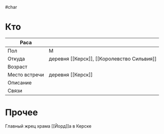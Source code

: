 #char 
# Кто

| Раса          |                                            |
| ------------- | ------------------------------------------ |
| Пол           | М                                          |
| Откуда        | деревня [[Керск]], [[Королевство Сильвия]] |
| Возраст       |                                            |
| Место встречи | деревня [[Керск]]                          |
| Описание      |                                            |
| Связи         |                                            |
# Прочее
Главный жрец храма [[Йорд]]а в Керске